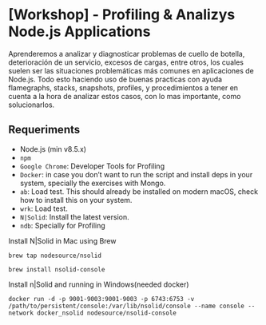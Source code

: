 # [Workshop] - Profiling & Analizys Node.js Applications
Aprenderemos a analizar y diagnosticar problemas de cuello de botella, deterioración de un servicio, excesos de cargas, entre otros, los cuales suelen ser las situaciones problemáticas más comunes en aplicaciones de Node.js. Todo esto haciendo uso de buenas practicas con ayuda flamegraphs, stacks, snapshots, profiles, y procedimientos a tener en cuenta a la hora de analizar estos casos, con lo mas importante, como solucionarlos.

## Requeriments
* Node.js (min v8.5.x)
* `npm`
* `Google Chrome`: Developer Tools for Profiling
* `Docker`: in case you don’t want to run the script and install deps in your system, specially the exercises with Mongo.
* `ab`: Load test. This should already be installed on modern macOS, check how to install this on your system.
* `wrk`: Load test.
* `N|Solid`: Install the latest version.
* `ndb`: Specially for Profiling


Install N|Solid in Mac using Brew
```
brew tap nodesource/nsolid

brew install nsolid-console
```

Install n|Solid and running in Windows(needed docker)

```
docker run -d -p 9001-9003:9001-9003 -p 6743:6753 -v /path/to/persistent/console:/var/lib/nsolid/console --name console --network docker_nsolid nodesource/nsolid-console
```